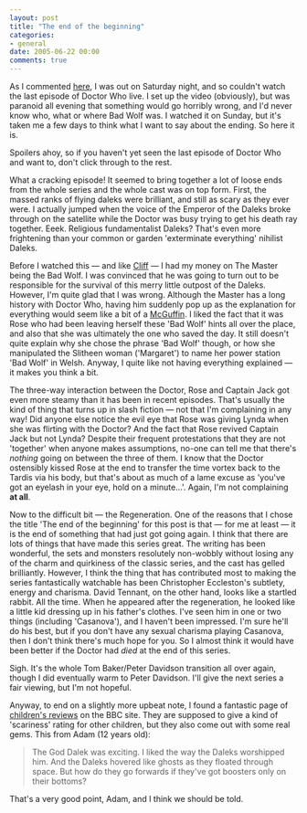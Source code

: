 ```yaml
---
layout: post
title: "The end of the beginning"
categories:
- general
date: 2005-06-22 00:00
comments: true
---
```


<p>As I commented <a href="http://www.rousette.org.uk/blog/archives/2005/06/05/who-is-the-big-bad-wolf/#comment-3780">here</a>, I was out on Saturday night, and so couldn't watch the last episode of Doctor Who live. I set up the video (obviously), but was paranoid all evening that something would go horribly wrong, and I'd never know who, what or where Bad Wolf was. I watched it on Sunday, but it's taken me a few days to think what I want to say about the ending. So here it is.</p>

<p>Spoilers ahoy, so if you haven't yet seen the last episode of Doctor Who and want to, don't click through to the rest.</p>


<p>What a cracking episode! It seemed to bring together a lot of loose ends from the whole series and the whole cast was on top form. First, the massed ranks of flying daleks were brilliant, and still as scary as they ever were. I actually jumped when the voice of the Emperor of the Daleks broke through on the satellite while the Doctor was busy trying to get his death ray together. Eeek. Religious fundamentalist Daleks? That's even more frightening than your common or garden 'exterminate everything' nihilist Daleks.</p>

<p>Before I watched this &mdash; and like <a href="http://www.rousette.org.uk/blog/archives/2005/06/05/who-is-the-big-bad-wolf/">Cliff</a> &mdash; I had my money on The Master being the Bad Wolf. I was convinced that he was going to turn out to be responsible for the survival of this merry little outpost of the Daleks. However, I'm quite glad that I was wrong. Although the Master has a long history with Doctor Who, having him suddenly pop up as the explanation for everything would seem like a bit of a <a href="http://en.wikipedia.org/wiki/Mcguffin">McGuffin</a>. I liked the fact that it was Rose who had been leaving herself these 'Bad Wolf' hints all over the place, and also that she was ultimately the one who saved the day. It still doesn't quite explain why she chose the phrase 'Bad Wolf' though, or how she manipulated the Slitheen woman ('Margaret') to name her power station 'Bad Wolf' in Welsh. Anyway, I quite like not having everything explained &mdash; it makes you think a bit.</p>

<p>The three-way interaction between the Doctor, Rose and Captain Jack got even more steamy than it has been in recent episodes. That's usually the kind of thing that turns up in slash fiction &mdash; not that I'm complaining in any way! Did anyone else notice the evil eye that Rose was giving Lynda when she was flirting with the Doctor? And the fact that Rose revived Captain Jack but not Lynda? Despite their frequent protestations that they are not 'together' when anyone makes assumptions, no-one can tell me that there's <em>nothing</em> going on between the three of them. I know that the Doctor ostensibly kissed Rose at the end to transfer the time vortex back to the Tardis via his body, but that's about as much of a lame excuse as 'you've got an eyelash in your eye, hold on a minute...'. Again, I'm not complaining <strong>at all</strong>.</p>

<p>Now to the difficult bit &mdash; the Regeneration. One of the reasons that I chose the title 'The end of the beginning' for this post is that &mdash; for me at least &mdash; it is the end of something that had just got going again. I think that there are lots of things that have made this series great. The writing has been wonderful, the sets and monsters resolutely non-wobbly without losing any of the charm and quirkiness of the classic series, and the cast has gelled brilliantly. However, I think the thing that has contributed most to making the series fantastically watchable has been Christopher Eccleston's subtlety, energy and charisma. David Tennant, on the other hand, looks like a startled rabbit. All the time. When he appeared after the regeneration, he looked like a little kid dressing up in his father's clothes. I've seen him in one or two things (including 'Casanova'), and I haven't been impressed. I'm sure he'll do his best, but if you don't have any sexual charisma playing Casanova, then I don't think there's much hope for you. So I almost think it would have been better if the Doctor had <em>died</em> at the end of this series.</p>

<p>Sigh. It's the whole Tom Baker/Peter Davidson transition all over again, though I did eventually warm to Peter Davidson. I'll give the next series a fair viewing, but I'm not hopeful.</p>

<p>Anyway, to end on a slightly more upbeat note, I found a fantastic page of <a href="http://www.bbc.co.uk/cult/news/drwho/2005/06/17/20035.shtml">children's reviews</a> on the BBC site. They are supposed to give a kind of 'scariness' rating for other children, but they also come out with some real gems. This from Adam (12 years old):</p>

<blockquote>
<p>
The God Dalek was exciting. I liked the way the Daleks worshipped him. And the Daleks hovered like ghosts as they floated through space. But how do they go forwards if they've got boosters only on their bottoms?
</p>
</blockquote>

<p>That's a very good point, Adam, and I think we should be told.</p>

